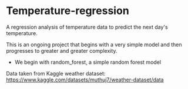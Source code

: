 # Temperature-regression
A regression analysis of temperature data to predict the next day's temperature.

This is an ongoing project that begins with a very simple model and then progresses to greater and greater complexity.

- We begin with random_forest, a simple random forest model

Data taken from Kaggle weather dataset:
https://www.kaggle.com/datasets/muthuj7/weather-dataset/data
